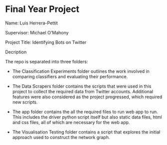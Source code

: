 # Final Year Project

Name: Luis Herrera-Pettit

Supervisor: Michael O'Mahony

Project Title: Identifying Bots on Twitter

Decription

The repo is separated into three folders:
* The Classification Experiments folder outlines the work involved in comparing classifiers and evaluating their performance.

* The Data Scrapers folder contains the scripts that were used in this project to collect the required data from Twitter accounts. Additional features were also considered as the project progressed, which required new scripts.

* The app folder contains the all the required files to run web app to run. This includes the driver python script itself but also static data files, html and css files, all of which are necessary for the web app.

* The Visualisation Testing folder contains a script that explores the initial approach used to construct the network graph.
